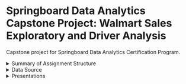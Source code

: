 # Springboard Data Analytics Capstone Project:  Walmart Sales Exploratory and Driver Analysis
Capstone project for Springboard Data Analytics Certification Program.
<details>
<summary> Summary of Assignment Structure </summary>
This capstone project is a showcase of various technical skills, presentation capabilities, and analytical techniques learned through the course.

The assignment consisted of three primary steps.
1. Locate data source
2. Prepare and analyze data
3. Present analysis
</details>

<details>
<summary> Data Source </summary>
SAHU, A. K. (2023, April). Walmart Data Analysis and Forecasting. Kaggle. https://www.kaggle.com/datasets/asahu40/walmart-data-analysis-and-forcasting 
</details>

<details>
<summary> Presentations </summary>
  <b>Mock Internal Presentation</b><br>
  A mock-internal presentation with intended auidence of other data analysts.  Presentation of process and prospective visualizations constructed and presented with PowerPoint.<br>
  <u>Presentation Link</u>: https://1drv.ms/p/s!AsejcA5eFBxZhRBcFpJftY4U7wb1?e=fBROe6 <br>
  <br>
  <b>Mock External Presentation</b><br>
  Final visualizations and resulting key findings, insights, and recommendations constructed and presented in Tableau. <br>
  <u>Presentation Link:</u> <i>link coming soon</i>
</details>

